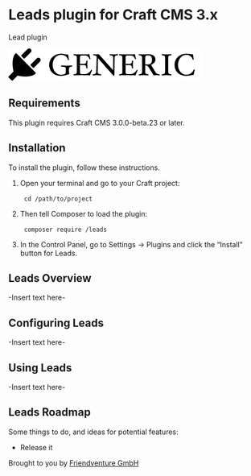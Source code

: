 # Leads plugin for Craft CMS 3.x

Lead plugin

![Screenshot](resources/img/plugin-logo.png)

## Requirements

This plugin requires Craft CMS 3.0.0-beta.23 or later.

## Installation

To install the plugin, follow these instructions.

1. Open your terminal and go to your Craft project:

        cd /path/to/project

2. Then tell Composer to load the plugin:

        composer require /leads

3. In the Control Panel, go to Settings → Plugins and click the “Install” button for Leads.

## Leads Overview

-Insert text here-

## Configuring Leads

-Insert text here-

## Using Leads

-Insert text here-

## Leads Roadmap

Some things to do, and ideas for potential features:

* Release it

Brought to you by [Friendventure GmbH](https://friendventure.de)

